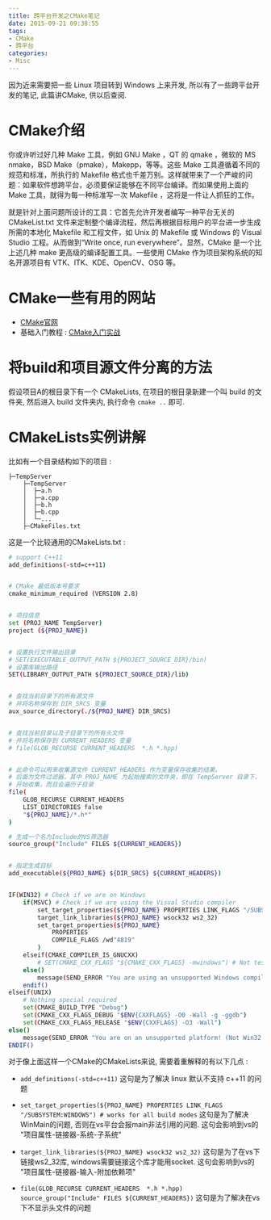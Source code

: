```yaml
---
title: 跨平台开发之CMake笔记
date: 2015-09-21 09:38:55
tags:
- CMake
- 跨平台
categories:
- Misc
---
```


因为近来需要把一些 Linux 项目转到 Windows 上来开发, 所以有了一些跨平台开发的笔记, 此篇讲CMake, 供以后查阅.

# CMake介绍

你或许听过好几种 Make 工具，例如 GNU Make ，QT 的 qmake ，微软的 MS nmake，BSD Make（pmake），Makepp，等等。这些 Make 工具遵循着不同的规范和标准，所执行的 Makefile 格式也千差万别。这样就带来了一个严峻的问题：如果软件想跨平台，必须要保证能够在不同平台编译。而如果使用上面的 Make 工具，就得为每一种标准写一次 Makefile ，这将是一件让人抓狂的工作。

就是针对上面问题所设计的工具：它首先允许开发者编写一种平台无关的 CMakeList.txt 文件来定制整个编译流程，然后再根据目标用户的平台进一步生成所需的本地化 Makefile 和工程文件，如 Unix 的 Makefile 或 Windows 的 Visual Studio 工程。从而做到“Write once, run everywhere”。显然，CMake 是一个比上述几种 make 更高级的编译配置工具。一些使用 CMake 作为项目架构系统的知名开源项目有 VTK、ITK、KDE、OpenCV、OSG 等。

# CMake一些有用的网站

- [CMake官网](cmake.org)
- 基础入门教程 : [CMake入门实战](http://www.hahack.com/codes/cmake/#入门案例：单个源文件)

# 将build和项目源文件分离的方法

假设项目A的根目录下有一个 CMakeLists, 在项目的根目录新建一个叫 build 的文件夹, 然后进入 build 文件夹内, 执行命令 `cmake ..` 即可.


# CMakeLists实例讲解

比如有一个目录结构如下的项目 : 
```
├─TempServer
    ├─TempServer
    │  ├─a.h
    │  ├─a.cpp
    │  ├─b.h
    │  ├─b.cpp
    │  └─...
    ├─CMakeFiles.txt
```

这是一个比较通用的CMakeLists.txt : 

```sh
# support C++11
add_definitions(-std=c++11)


# CMake 最低版本号要求
cmake_minimum_required (VERSION 2.8)


# 项目信息
set (PROJ_NAME TempServer)
project (${PROJ_NAME})


# 设置执行文件输出目录
# SET(EXECUTABLE_OUTPUT_PATH ${PROJECT_SOURCE_DIR}/bin)
# 设置库输出路径
SET(LIBRARY_OUTPUT_PATH ${PROJECT_SOURCE_DIR}/lib)


# 查找当前目录下的所有源文件
# 并将名称保存到 DIR_SRCS 变量
aux_source_directory(./${PROJ_NAME} DIR_SRCS)


# 查找当前目录以及子目录下的所有头文件
# 并将名称保存到 CURRENT_HEADERS 变量
# file(GLOB_RECURSE CURRENT_HEADERS  *.h *.hpp)


# 此命令可以用来收集源文件 CURRENT_HEADERS 作为变量保存收集的结果。 
# 后面为文件过滤器，其中 PROJ_NAME 为起始搜索的文件夹，即在 TempServer 目录下，
# 开始收集，而且会遍历子目录
file(
    GLOB_RECURSE CURRENT_HEADERS 
    LIST_DIRECTORIES false
    "${PROJ_NAME}/*.h*"
)

# 生成一个名为Include的VS筛选器
source_group("Include" FILES ${CURRENT_HEADERS}) 


# 指定生成目标
add_executable(${PROJ_NAME} ${DIR_SRCS} ${CURRENT_HEADERS})


IF(WIN32) # Check if we are on Windows
	if(MSVC) # Check if we are using the Visual Studio compiler
		set_target_properties(${PROJ_NAME} PROPERTIES LINK_FLAGS "/SUBSYSTEM:WINDOWS") # works for all build modes
		target_link_libraries(${PROJ_NAME} wsock32 ws2_32)
        set_target_properties(${PROJ_NAME}
            PROPERTIES
            COMPILE_FLAGS /wd"4819"
        )
  	elseif(CMAKE_COMPILER_IS_GNUCXX)
	  	# SET(CMAKE_CXX_FLAGS "${CMAKE_CXX_FLAGS} -mwindows") # Not tested
  	else()
	  	message(SEND_ERROR "You are using an unsupported Windows compiler! (Not MSVC or GCC)")
  	endif()
elseif(UNIX)
  	# Nothing special required
    set(CMAKE_BUILD_TYPE "Debug")
    set(CMAKE_CXX_FLAGS_DEBUG "$ENV{CXXFLAGS} -O0 -Wall -g -ggdb")
    set(CMAKE_CXX_FLAGS_RELEASE "$ENV{CXXFLAGS} -O3 -Wall")
else()
  	message(SEND_ERROR "You are on an unsupported platform! (Not Win32 or Unix)")
ENDIF()

```

对于像上面这样一个CMake的CMakeLists来说, 需要着重解释的有以下几点 :

- `add_definitions(-std=c++11)` 这句是为了解决 linux 默认不支持 c++11 的问题

- `set_target_properties(${PROJ_NAME} PROPERTIES LINK_FLAGS "/SUBSYSTEM:WINDOWS") # works for all build modes` 这句是为了解决WinMain的问题, 否则在vs平台会报main非法引用的问题. 这句会影响到vs的 "项目属性-链接器-系统-子系统"

- `target_link_libraries(${PROJ_NAME} wsock32 ws2_32)` 这句是为了在vs下链接ws2_32库, windows需要链接这个库才能用socket. 这句会影响到vs的 "项目属性-链接器-输入-附加依赖项"

- `file(GLOB_RECURSE CURRENT_HEADERS  *.h *.hpp)
source_group("Include" FILES ${CURRENT_HEADERS})` 这句是为了解决在vs下不显示头文件的问题 